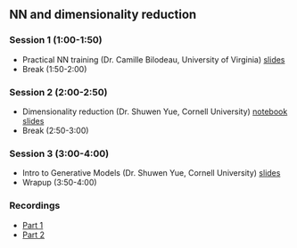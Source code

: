 ## NN and dimensionality reduction

### Session 1 (1:00-1:50)
* Practical NN training (Dr. Camille Bilodeau, University of Virginia) [slides](https://github.com/icomse/9th_workshop_ml_for_molecules/blob/main/Thursday/Intro_NN_Training.pdf)
* Break (1:50-2:00)

### Session 2 (2:00-2:50)
* Dimensionality reduction (Dr. Shuwen Yue, Cornell University) [notebook](https://github.com/icomse/9th_workshop_ml_for_molecules/blob/main/Thursday/Day4_dimensionality_reduction_notebook.ipynb) [slides](https://github.com/icomse/9th_workshop_ml_for_molecules/blob/main/Thursday/Day4_dimensionality_reduction_slides.pdf)
* Break (2:50-3:00)

### Session 3 (3:00-4:00)
* Intro to Generative Models (Dr. Shuwen Yue, Cornell University) [slides](https://github.com/icomse/9th_workshop_ml_for_molecules/blob/main/Thursday/Day4_VAEs.pdf)
* Wrapup (3:50-4:00)

### Recordings

* [Part 1](https://youtu.be/xK19dlT9lSM)
* [Part 2](https://youtu.be/BV6Vt8ytqTA)

